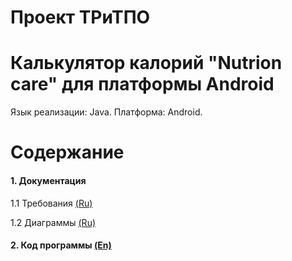 # Проект ТРиТПО #
# Калькулятор калорий "Nutrion care" для платформы Android #
Язык реализации: Java.
Платформа: Android.

# Содержание
#### 1. Документация
1.1 Требования [(Ru)](/Documents/Requirements%20document.md)

1.2 Диаграммы [(Ru)](https://github.com/Khrifon/TRTPO_Project/blob/master/Documents/Diagrams/Diagrams.md)

#### 2. Код программы [(En)](https://github.com/Khrifon/TRTPO_Project/tree/master/app)
